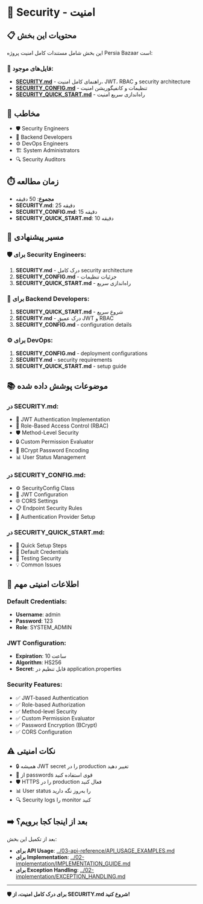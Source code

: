 # 🔐 Security - امنیت

## 📋 محتویات این بخش

این بخش شامل مستندات کامل امنیت پروژه Persia Bazaar است:

### 📄 فایل‌های موجود:

- **[SECURITY.md](SECURITY.md)** - راهنمای کامل امنیت، JWT، RBAC و security architecture
- **[SECURITY_CONFIG.md](SECURITY_CONFIG.md)** - تنظیمات و کانفیگوریشن امنیت
- **[SECURITY_QUICK_START.md](SECURITY_QUICK_START.md)** - راه‌اندازی سریع امنیت

## 🎯 مخاطب

- 🛡️ Security Engineers
- 🔧 Backend Developers
- ⚙️ DevOps Engineers
- 🏗️ System Administrators
- 🔍 Security Auditors

## ⏱️ زمان مطالعه

- **مجموع**: 50 دقیقه
- **SECURITY.md**: 25 دقیقه
- **SECURITY_CONFIG.md**: 15 دقیقه
- **SECURITY_QUICK_START.md**: 10 دقیقه

## 🔗 مسیر پیشنهادی

### 🛡️ برای Security Engineers:
1. **SECURITY.md** - درک کامل security architecture
2. **SECURITY_CONFIG.md** - جزئیات تنظیمات
3. **SECURITY_QUICK_START.md** - راه‌اندازی سریع

### 🔧 برای Backend Developers:
1. **SECURITY_QUICK_START.md** - شروع سریع
2. **SECURITY.md** - درک عمیق JWT و RBAC
3. **SECURITY_CONFIG.md** - configuration details

### ⚙️ برای DevOps:
1. **SECURITY_CONFIG.md** - deployment configurations
2. **SECURITY.md** - security requirements
3. **SECURITY_QUICK_START.md** - setup guide

## 📚 موضوعات پوشش داده شده

### در SECURITY.md:
- 🔑 JWT Authentication Implementation
- 👥 Role-Based Access Control (RBAC)
- 🛡️ Method-Level Security
- 🔒 Custom Permission Evaluator
- 💾 BCrypt Password Encoding
- 📊 User Status Management

### در SECURITY_CONFIG.md:
- ⚙️ SecurityConfig Class
- 🔧 JWT Configuration
- 🌐 CORS Settings
- 📋 Endpoint Security Rules
- 🔐 Authentication Provider Setup

### در SECURITY_QUICK_START.md:
- 🚀 Quick Setup Steps
- 🔑 Default Credentials
- 🧪 Testing Security
- 💡 Common Issues

## 🔑 اطلاعات امنیتی مهم

### Default Credentials:
- **Username**: admin
- **Password**: 123
- **Role**: SYSTEM_ADMIN

### JWT Configuration:
- **Expiration**: 10 ساعت
- **Algorithm**: HS256
- **Secret**: قابل تنظیم در application.properties

### Security Features:
- ✅ JWT-based Authentication
- ✅ Role-based Authorization
- ✅ Method-level Security
- ✅ Custom Permission Evaluator
- ✅ Password Encryption (BCrypt)
- ✅ CORS Configuration

## ⚠️ نکات امنیتی

- 🔒 همیشه JWT secret را در production تغییر دهید
- 🔑 از passwords قوی استفاده کنید
- 🛡️ HTTPS را در production فعال کنید
- 📊 User status را به‌روز نگه دارید
- 🔍 Security logs را monitor کنید

## ➡️ بعد از اینجا کجا برویم؟

بعد از تکمیل این بخش:

- **برای API Usage**: [../03-api-reference/API_USAGE_EXAMPLES.md](../03-api-reference/API_USAGE_EXAMPLES.md)
- **برای Implementation**: [../02-implementation/IMPLEMENTATION_GUIDE.md](../02-implementation/IMPLEMENTATION_GUIDE.md)
- **برای Exception Handling**: [../02-implementation/EXCEPTION_HANDLING.md](../02-implementation/EXCEPTION_HANDLING.md)

---
**🛡️ برای درک کامل امنیت، از SECURITY.md شروع کنید!**
